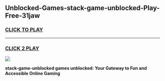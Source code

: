 
## Unblocked-Games-stack-game-unblocked-Play-Free-31jaw
<h3>
<a href="https://premium76.site?title=stack-game-unblocked&ref=17A">CLICK TO PLAY</a></h3>
<hr>

<h3>
<a href="https://premium76.site?title=stack-game-unblocked&ref=17A">CLICK 2 PLAY</a>
  
</h3>

<a href="https://premium76.site?title=stack-game-unblocked&ref=17A"><img src="https://clearcache.store/games.png"></a>


**stack-game-unblocked games unblocked: Your Gateway to Fun and Accessible Online Gaming**
